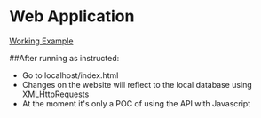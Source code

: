 # Web Application

[Working Example](http://146.185.177.17/index.html)

##After running as instructed:
- Go to localhost/index.html
- Changes on the website will reflect to the local database using XMLHttpRequests
- At the moment it's only a POC of using the API with Javascript
